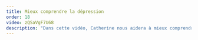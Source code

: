 ```yaml
---
title: Mieux comprendre la dépression
order: 18
video: zQSaVgF7U68
description: "Dans cette vidéo, Catherine nous aidera à mieux comprendre la dépression en répondant à 10 question qui lui ont été posées par sa communauté sur Instagram."
---
```

